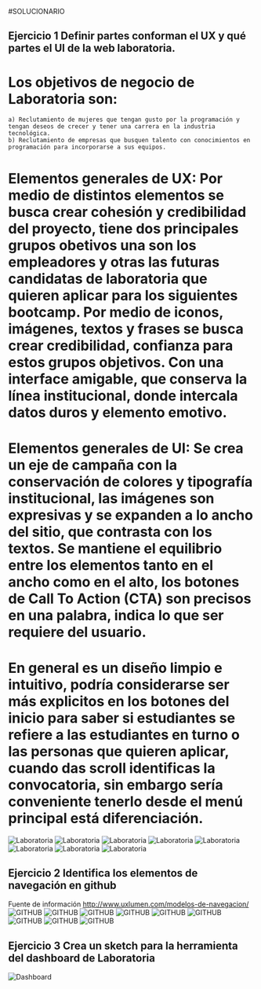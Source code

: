 #SOLUCIONARIO

## Ejercicio 1 Definir partes conforman el UX y qué partes el UI de la web laboratoria.
# Los objetivos de negocio de Laboratoria son:
	a) Reclutamiento de mujeres que tengan gusto por la programación y tengan deseos de crecer y tener una carrera en la industria tecnológica.
	b) Reclutamiento de empresas que busquen talento con conocimientos en programación para incorporarse a sus equipos.
# Elementos generales de UX:  Por medio de distintos elementos se busca crear cohesión y credibilidad del proyecto, tiene dos principales grupos obetivos una son los empleadores y otras las futuras candidatas de laboratoria que quieren aplicar para los siguientes bootcamp. Por medio de iconos, imágenes, textos y frases se busca crear credibilidad, confianza para estos grupos objetivos. Con una interface amigable, que conserva la línea institucional, donde intercala datos duros y elemento emotivo.

# Elementos generales de UI: Se crea un eje de campaña con la conservación de colores y tipografía institucional, las imágenes son expresivas y se expanden a lo ancho del sitio, que contrasta con los textos. Se mantiene el equilibrio entre los elementos tanto en el ancho como en el alto, los botones de Call To Action (CTA) son precisos en una palabra, indica lo que ser requiere del usuario.

# En general es un diseño limpio e intuitivo, podría considerarse ser más explicitos en los botones del inicio para saber si estudiantes se refiere a las estudiantes en turno o las personas que quieren aplicar, cuando das scroll identificas la convocatoria, sin embargo sería conveniente tenerlo desde el menú principal está diferenciación.

  

![Laboratoria](laboratoria/0001.jpg)
![Laboratoria](laboratoria/0002.jpg)
![Laboratoria](laboratoria/0003.jpg)
![Laboratoria](laboratoria/0004.jpg)
![Laboratoria](laboratoria/0005.jpg)
![Laboratoria](laboratoria/0006.jpg)
![Laboratoria](laboratoria/0007.jpg)
![Laboratoria](laboratoria/0008.jpg)

## Ejercicio 2 Identifica los elementos de navegación en github
Fuente de información http://www.uxlumen.com/modelos-de-navegacion/
![GITHUB](github/0001.jpg)
![GITHUB](github/0002.jpg)
![GITHUB](github/0003.jpg)
![GITHUB](github/0004.jpg)
![GITHUB](github/0005.jpg)
![GITHUB](github/0006.jpg)
![GITHUB](github/0007.jpg)
![GITHUB](github/0008.jpg)
![GITHUB](github/0009.jpg)

## Ejercicio 3 Crea un sketch para la herramienta del dashboard de Laboratoria

![Dashboard](DASHBOARD.jpg)


